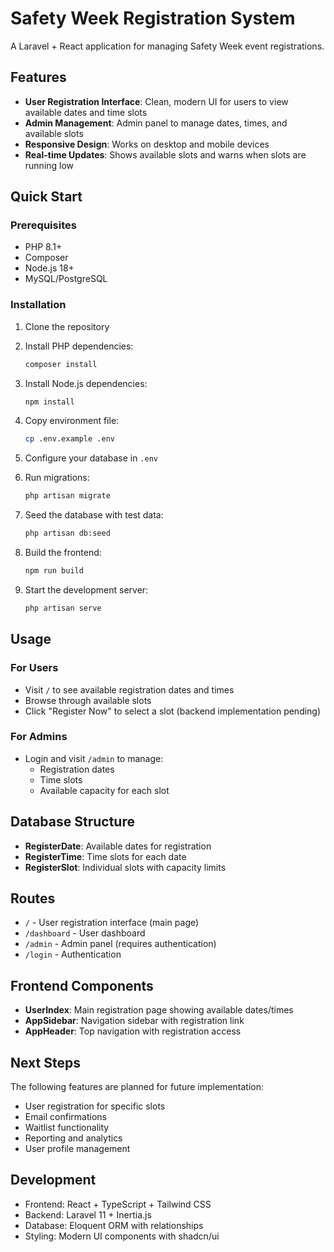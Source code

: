 # Safety Week Registration System

A Laravel + React application for managing Safety Week event registrations.

## Features

- **User Registration Interface**: Clean, modern UI for users to view available dates and time slots
- **Admin Management**: Admin panel to manage dates, times, and available slots
- **Responsive Design**: Works on desktop and mobile devices
- **Real-time Updates**: Shows available slots and warns when slots are running low

## Quick Start

### Prerequisites
- PHP 8.1+
- Composer
- Node.js 18+
- MySQL/PostgreSQL

### Installation

1. Clone the repository
2. Install PHP dependencies:
   ```bash
   composer install
   ```

3. Install Node.js dependencies:
   ```bash
   npm install
   ```

4. Copy environment file:
   ```bash
   cp .env.example .env
   ```

5. Configure your database in `.env`

6. Run migrations:
   ```bash
   php artisan migrate
   ```

7. Seed the database with test data:
   ```bash
   php artisan db:seed
   ```

8. Build the frontend:
   ```bash
   npm run build
   ```

9. Start the development server:
   ```bash
   php artisan serve
   ```

## Usage

### For Users
- Visit `/` to see available registration dates and times
- Browse through available slots
- Click "Register Now" to select a slot (backend implementation pending)

### For Admins
- Login and visit `/admin` to manage:
  - Registration dates
  - Time slots
  - Available capacity for each slot

## Database Structure

- **RegisterDate**: Available dates for registration
- **RegisterTime**: Time slots for each date
- **RegisterSlot**: Individual slots with capacity limits

## Routes

- `/` - User registration interface (main page)
- `/dashboard` - User dashboard
- `/admin` - Admin panel (requires authentication)
- `/login` - Authentication

## Frontend Components

- **UserIndex**: Main registration page showing available dates/times
- **AppSidebar**: Navigation sidebar with registration link
- **AppHeader**: Top navigation with registration access

## Next Steps

The following features are planned for future implementation:
- User registration for specific slots
- Email confirmations
- Waitlist functionality
- Reporting and analytics
- User profile management

## Development

- Frontend: React + TypeScript + Tailwind CSS
- Backend: Laravel 11 + Inertia.js
- Database: Eloquent ORM with relationships
- Styling: Modern UI components with shadcn/ui
